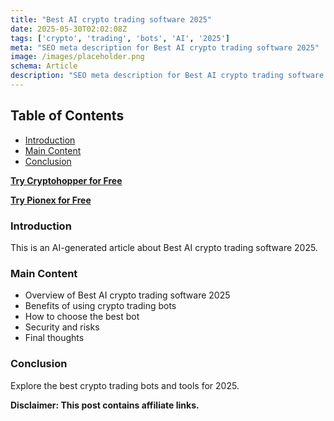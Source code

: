 ```yaml
---
title: "Best AI crypto trading software 2025"
date: 2025-05-30T02:02:08Z
tags: ['crypto', 'trading', 'bots', 'AI', '2025']
meta: "SEO meta description for Best AI crypto trading software 2025"
image: /images/placeholder.png
schema: Article
description: "SEO meta description for Best AI crypto trading software 2025"
---
```


## Table of Contents
- [Introduction](#introduction)
- [Main Content](#main-content)
- [Conclusion](#conclusion)

[**Try Cryptohopper for Free**](https://www.cryptohopper.com/?atid=38457)

[**Try Pionex for Free**](https://www.pionex.com/en/signUp?r=0fbHusbhVhc)

### Introduction

This is an AI-generated article about Best AI crypto trading software 2025.

### Main Content

- Overview of Best AI crypto trading software 2025
- Benefits of using crypto trading bots
- How to choose the best bot
- Security and risks
- Final thoughts

### Conclusion

Explore the best crypto trading bots and tools for 2025.

**Disclaimer: This post contains affiliate links.**
